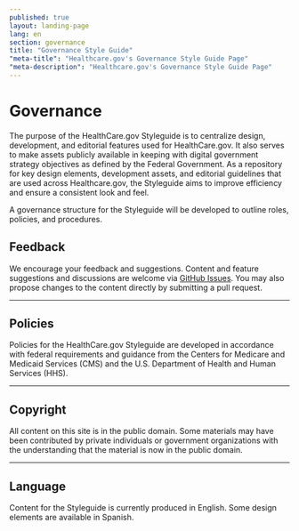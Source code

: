 ```yaml
---
published: true
layout: landing-page
lang: en
section: governance
title: "Governance Style Guide"
"meta-title": "Healthcare.gov's Governance Style Guide Page"
"meta-description": "Healthcare.gov's Governance Style Guide Page"
---
```


# Governance

<div class="intro">
The purpose of the HealthCare.gov Styleguide is to centralize design, development, and editorial features used for HealthCare.gov.  It also serves to make assets publicly available in keeping with digital government strategy objectives as defined by the Federal Government. As a repository for key design elements, development assets, and editorial guidelines that are used across Healthcare.gov, the Styleguide aims to improve efficiency and ensure a consistent look and feel. 
</div>

<div class="hr"></div>

A governance structure for the Styleguide will be developed to outline roles, policies, and procedures.

## Feedback

We encourage your feedback and suggestions. Content and feature suggestions and discussions are welcome via [GitHub Issues](https://github.com/CMSgov/cmsgov.github.io/issues). You may also propose changes to the content directly by submitting a pull request.

<hr>

## Policies

Policies for the HealthCare.gov Styleguide are developed in accordance with federal requirements and guidance from the Centers for Medicare and Medicaid Services (CMS) and the U.S. Department of Health and Human Services (HHS).

<hr>

## Copyright

All content on this site is in the public domain. Some materials may have been contributed by private individuals or government organizations with the understanding that the material is now in the public domain.

<hr>

## Language

Content for the Styleguide is currently produced in English. Some design elements are available in Spanish.
